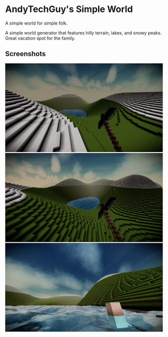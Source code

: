 # AndyTechGuy's Simple World

A simple world for simple folk.

A simple world generator that features hilly terrain, lakes, and snowy peaks. Great vacation spot for the family.

## Screenshots

![sc1](/images/Screenshot1.png)
![sc2](/images/Screenshot2.png)
![sc3](/images/Screenshot3.png)
